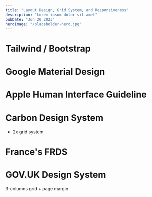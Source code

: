 ```yaml
---
title: "Layout Design, Grid System, and Responsiveness"
description: "Lorem ipsum dolor sit amet"
pubDate: "Jun 20 2023"
heroImage: "/placeholder-hero.jpg"
---
```


# Tailwind / Bootstrap
# Google Material Design
# Apple Human Interface Guideline

# Carbon Design System
- 2x grid system

# France's FRDS

# GOV.UK Design System
3-columns grid + page margin